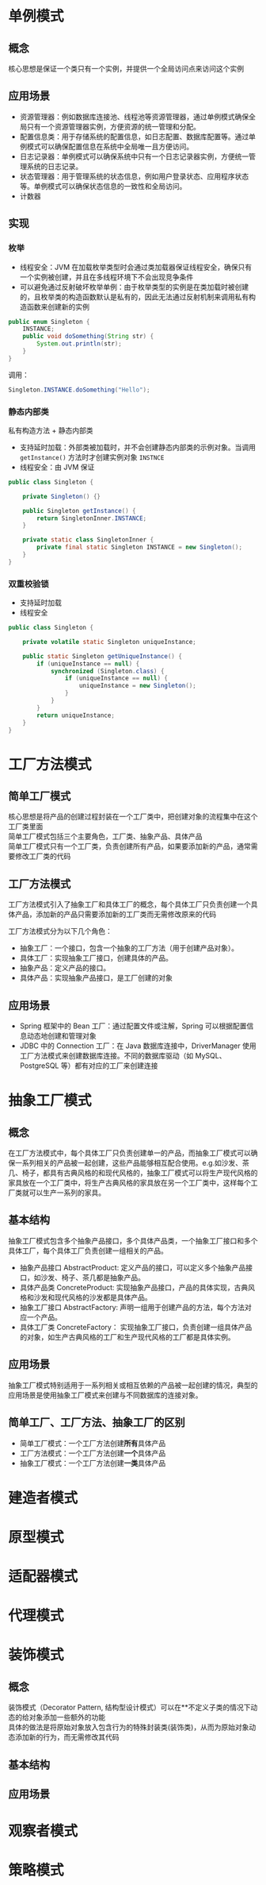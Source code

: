 # 单例模式
## 概念
核心思想是保证一个类只有一个实例，并提供一个全局访问点来访问这个实例
## 应用场景
- 资源管理器：例如数据库连接池、线程池等资源管理器，通过单例模式确保全局只有一个资源管理器实例，方便资源的统一管理和分配。
- 配置信息类：用于存储系统的配置信息，如日志配置、数据库配置等。通过单例模式可以确保配置信息在系统中全局唯一且方便访问。
- 日志记录器：单例模式可以确保系统中只有一个日志记录器实例，方便统一管理系统的日志记录。
- 状态管理器：用于管理系统的状态信息，例如用户登录状态、应用程序状态等。单例模式可以确保状态信息的一致性和全局访问。
- 计数器
## 实现
### 枚举
- 线程安全：JVM 在加载枚举类型时会通过类加载器保证线程安全，确保只有一个实例被创建，并且在多线程环境下不会出现竞争条件
- 可以避免通过反射破坏枚举单例：由于枚举类型的实例是在类加载时被创建的，且枚举类的构造函数默认是私有的，因此无法通过反射机制来调用私有构造函数来创建新的实例
```java
public enum Singleton {
    INSTANCE;
    public void doSomething(String str) {
        System.out.println(str);
    }
}
```
调用：
```java
Singleton.INSTANCE.doSomething("Hello");
```


### 静态内部类
私有构造方法 + 静态内部类
- 支持延时加载：外部类被加载时，并不会创建静态内部类的示例对象。当调用 `getInstance()` 方法时才创建实例对象 `INSTNCE`
- 线程安全：由 JVM 保证

```java
public class Singleton {

    private Singleton() {}

    public Singleton getInstance() {
        return SingletonInner.INSTANCE;
    }

    private static class SingletonInner {
        private final static Singleton INSTANCE = new Singleton();
    }
}
```

### 双重校验锁
- 支持延时加载
- 线程安全
```java
public class Singleton {

    private volatile static Singleton uniqueInstance;

    public static Singleton getUniqueInstance() {
        if (uniqueInstance == null) {
            synchronized (Singleton.class) {
                if (uniqueInstance == null) {
                    uniqueInstance = new Singleton();
                }
            } 
        }
        return uniqueInstance;
    }
}
```

# 工厂方法模式
## 简单工厂模式
  核心思想是将产品的创建过程封装在一个工厂类中，把创建对象的流程集中在这个工厂类里面   
  简单工厂模式包括三个主要角色，工厂类、抽象产品、具体产品  
  简单工厂模式只有一个工厂类，负责创建所有产品，如果要添加新的产品，通常需要修改工厂类的代码
## 工厂方法模式
  工厂方法模式引入了抽象工厂和具体工厂的概念，每个具体工厂只负责创建一个具体产品，添加新的产品只需要添加新的工厂类而无需修改原来的代码  

  工厂方法模式分为以下几个角色：
- 抽象工厂：一个接口，包含一个抽象的工厂方法（用于创建产品对象）。
- 具体工厂：实现抽象工厂接口，创建具体的产品。
- 抽象产品：定义产品的接口。
- 具体产品：实现抽象产品接口，是工厂创建的对象
## 应用场景
- Spring 框架中的 Bean 工厂：通过配置文件或注解，Spring 可以根据配置信息动态地创建和管理对象
- JDBC 中的 Connection 工厂：在 Java 数据库连接中，DriverManager 使用工厂方法模式来创建数据库连接。不同的数据库驱动（如 MySQL、PostgreSQL 等）都有对应的工厂来创建连接

# 抽象工厂模式
## 概念
  在工厂方法模式中，每个具体工厂只负责创建单一的产品，而抽象工厂模式可以确保一系列相关的产品被一起创建，这些产品能够相互配合使用。e.g.如沙发、茶几、椅子，都具有古典风格的和现代风格的，抽象工厂模式可以将生产现代风格的家具放在一个工厂类中，将生产古典风格的家具放在另一个工厂类中，这样每个工厂类就可以生产一系列的家具。  
## 基本结构
抽象工厂模式包含多个抽象产品接口，多个具体产品类，一个抽象工厂接口和多个具体工厂，每个具体工厂负责创建一组相关的产品。  
- 抽象产品接口 AbstractProduct: 定义产品的接口，可以定义多个抽象产品接口，如沙发、椅子、茶几都是抽象产品。
- 具体产品类 ConcreteProduct: 实现抽象产品接口，产品的具体实现，古典风格和沙发和现代风格的沙发都是具体产品。
- 抽象工厂接口 AbstractFactory: 声明一组用于创建产品的方法，每个方法对应一个产品。
- 具体工厂类 ConcreteFactory： 实现抽象工厂接口，负责创建一组具体产品的对象，如生产古典风格的工厂和生产现代风格的工厂都是具体实例。
## 应用场景
  抽象工厂模式特别适用于一系列相关或相互依赖的产品被一起创建的情况，典型的应用场景是使用抽象工厂模式来创建与不同数据库的连接对象。  
## 简单工厂、工厂方法、抽象工厂的区别
- 简单工厂模式：一个工厂方法创建**所有**具体产品
- 工厂方法模式：一个工厂方法创建**一个**具体产品
- 抽象工厂模式：一个工厂方法创建**一类**具体产品


# 建造者模式

# 原型模式

# 适配器模式

# 代理模式

# 装饰模式
## 概念
装饰模式（Decorator Pattern, 结构型设计模式）可以在**不定义子类的情况下动态的给对象添加一些额外的功能    
具体的做法是将原始对象放入包含行为的特殊封装类(装饰类)，从而为原始对象动态添加新的行为，而无需修改其代码  
## 基本结构

## 应用场景


# 观察者模式

# 策略模式


